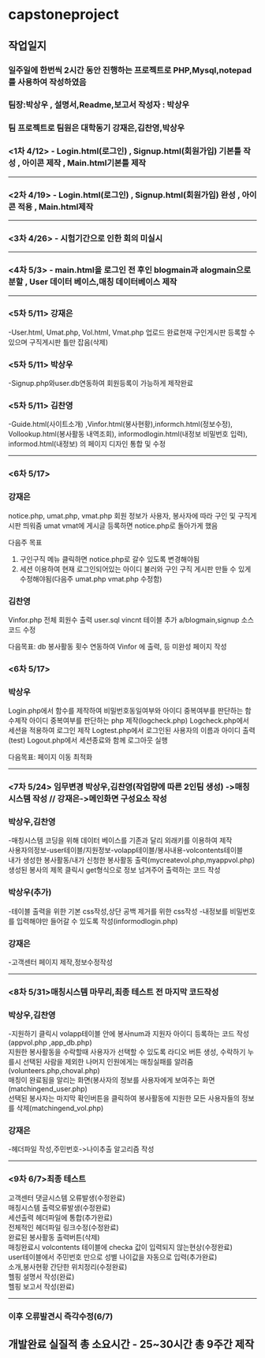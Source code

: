 # capstoneproject
## 작업일지
### 일주일에 한번씩 2시간 동안 진행하는 프로젝트로 PHP,Mysql,notepad를 사용하여 작성하였음
### 팀장:박상우 , 설명서,Readme,보고서 작성자 : 박상우
### 팀 프로젝트로 팀원은 대학동기 강재은,김찬영,박상우 


### <1차 4/12>  - Login.html(로그인) , Signup.html(회원가입) 기본틀 작성 , 아이콘 제작 , Main.html기본틀 제작
---
### <2차 4/19>  - Login.html(로그인) , Signup.html(회원가입) 완성 , 아이콘 적용 , Main.html제작
---
### <3차 4/26>  - 시험기간으로 인한 회의 미실시
---
### <4차 5/3>  - main.html을 로그인 전 후인 blogmain과 alogmain으로 분할 , User 데이터 베이스,매칭 데이터베이스 제작
---

### <5차 5/11> 강재은
-User.html, Umat.php, Vol.html, Vmat.php 업로드 완료현재 구인게시판 등록할 수 있으며 구직게시판 틀만 잡음(삭제)
### <5차 5/11> 박상우
-Signup.php와user.db연동하여 회원등록이 가능하게 제작완료
### <5차 5/11> 김찬영
-Guide.html(사이트소개) ,Vinfor.html(봉사현황),informch.html(정보수정), Vollookup.html(봉사활동 내역조회), informodlogin.html(내정보 비밀번호 입력), informod.html(내정보) 의 페이지 디자인 통합 및 수정

---
### <6차 5/17> 
### 강재은
notice.php, umat.php, vmat.php
회원 정보가 사용자, 봉사자에 따라 구인 및 구직게시판 띄워줌
umat vmat에 게시글 등록하면 notice.php로 돌아가게 했음

다음주 목표
1. 구인구직 메뉴 클릭하면 notice.php로 갈수 있도록 변경해야됨
2. 세션 이용하여 현재 로그인되어있는 아이디 불러와 구인 구직 게시판 만들 수 있게 수정해야됨(다음주 umat.php vmat.php 수정함)

### 김찬영
Vinfor.php 전체 회원수 출력
user.sql vincnt 테이블 추가
a/blogmain,signup 소스코드 수정

다음목표: db 봉사활동 횟수 연동하여 Vinfor 에 출력,  등 미완성 페이지 작성

### <6차 5/17> 
### 박상우
Login.php에서 함수를 제작하여 비밀번호동일여부와 아이디 중복여부를 판단하는 함수제작
아이디 중복여부를 판단하는 php 제작(logcheck.php)
Logcheck.php에서 세션을 적용하여 로그인 제작
Logtest.php에서 로그인된 사용자의 이름과 아이디 출력(test)
Logout.php에서 세션종료와 함께 로그아웃 실행

다음목표: 페이지 이동 최적화

---
### <7차 5/24> 임무변경 박상우,김찬영(작업량에 따른 2인팀 생성) ->매칭시스템 작성 // 강재은->메인화면 구성요소 작성

### 박상우,김찬영
-매칭시스템 코딩을 위해 데이터 베이스를 기존과 달리 외래키를 이용하여 제작  
사용자의정보-user테이블/지원정보-volapp테이블/봉사내용-volcontents테이블  
내가 생성한 봉사활동/내가 신청한 봉사활동 출력(mycreatevol.php,myappvol.php)  
생성된 봉사의 제목 클릭시 get형식으로 정보 넘겨주어 출력하는 코드 작성  

### 박상우(추가)
-테이블 출력을 위한 기본 css작성,상단 공백 제거를 위한 css작성
-내정보를 비밀번호를 입력해야만 들어갈 수 있도록 작성(informodlogin.php)

### 강재은
-고객센터 페이지 제작,정보수정작성

---
### <8차 5/31>매칭시스템 마무리,최종 테스트 전 마지막 코드작성

### 박상우,김찬영 
-지원하기 클릭시 volapp테이블 안에 봉사num과 지원자 아이디 등록하는 코드 작성(appvol.php ,app_db.php)  
지원한 봉사활동을 수락할때 사용자가 선택할 수 있도록 라디오 버튼 생성, 수락하기 누를시 선택된 사람을 제외한 나머지 인원에게는 매칭실패를 알려줌(volunteers.php,choval.php)  
매칭이 완료됨을 알리는 화면(봉사자의 정보를 사용자에게 보여주는 화면 (matchingend_user.php)  
선택된 봉사자는 마지막 확인버튼을 클릭하여 봉사활동에 지원한 모든 사용자들의 정보를 삭제(matchingend_vol.php)  

### 강재은
-헤더파일 작성,주민번호->나이추출 알고리즘 작성

---
### <9차 6/7>최종 테스트

고객센터 댓글시스템 오류발생(수정완료)  
매칭시스템 출력오류발생(수정완료)  
세션출력 헤더파일에 통합(추가완료)  
전체적인 헤더파일 링크수정(수정완료)  
완료된 봉사활동 출력버튼(삭제)  
매칭완료시 volcontents 테이블에 checka 값이 입력되지 않는현상(수정완료)  
user테이블에서 주민번호 만으로 성별 나이값을 자동으로 입력(추가완료)  
소개,봉사현황 간단한 위치정리(수정완료)  
헬핑 설명서 작성(완료)  
헬핑 보고서 작성(완료)  

---

### 이후 오류발견시 즉각수정(6/7)

## 개발완료 실질적 총 소요시간 - 25~30시간 총 9주간 제작


